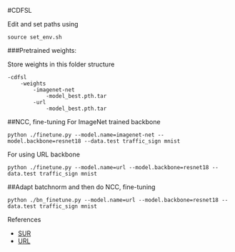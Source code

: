 

#CDFSL 

Edit and set paths using
```commandline
source set_env.sh
```


###Pretrained weights:

Store weights in this folder structure
```commandline
-cdfsl
    -weights
        -imagenet-net
            -model_best.pth.tar
        -url
            -model_best.pth.tar    
```

##NCC, fine-tuning 
For ImageNet trained backbone
```commandline
python ./finetune.py --model.name=imagenet-net --model.backbone=resnet18 --data.test traffic_sign mnist
```

For using URL backbone 
```commandline
python ./finetune.py --model.name=url --model.backbone=resnet18 --data.test traffic_sign mnist
```

##Adapt batchnorm and then do NCC, fine-tuning

```commandline
python ./bn_finetune.py --model.name=url --model.backbone=resnet18 --data.test traffic_sign mnist
```

References
- [SUR](https://github.com/dvornikita/SUR)
- [URL](https://github.com/VICO-UoE/URL)
